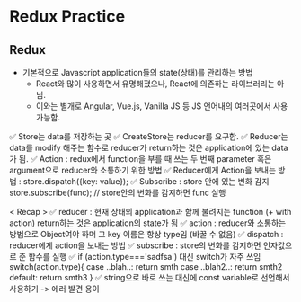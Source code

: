 # Redux Practice

## Redux

- 기본적으로 Javascript application들의 state(상태)를 관리하는 방법
  - React와 많이 사용하면서 유명해졌으나, React에 의존하는 라이브러리는 아님.
  - 이와는 별개로 Angular, Vue.js, Vanilla JS 등 JS 언어내의 여러곳에서 사용가능함.

✅ Store는 data를 저장하는 곳
✅ CreateStore는 reducer를 요구함.
✅ Reducer는 data를 modify 해주는 함수로 reducer가 return하는 것은 application에 있는 data가 됨.
✅ Action : redux에서 function을 부를 때 쓰는 두 번째 parameter 혹은 argument으로 reducer와 소통하기 위한 방법
✅ Reducer에게 Action을 보내는 방법 : store.dispatch({key: value});
✅ Subscribe : store 안에 있는 변화 감지
store.subscribe(func); // store안의 변화를 감지하면 func 실행

< Recap >
✅ reducer : 현재 상태의 application과 함께 불려지는 function (+ with action)
return하는 것은 application의 state가 됨
✅ action : reducer와 소통하는 방법으로 Object여야 하며 그 key 이름은 항상 type임 (바꿀 수 없음)
✅ dispatch : reducer에게 action을 보내는 방법
✅ subscribe : store의 변화를 감지하면 인자값으로 준 함수를 실행
✅ if (action.type==='sadfsa') 대신 switch가 자주 쓰임
switch(action.type){
case ..blah..:
return smth
case ..blah2..:
return smth2
default:
return smth3
}
✅ string으로 바로 쓰는 대신에 const variable로 선언해서 사용하기 -> 에러 발견 용이
